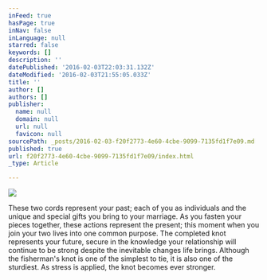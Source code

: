 ```yaml
---
inFeed: true
hasPage: true
inNav: false
inLanguage: null
starred: false
keywords: []
description: ''
datePublished: '2016-02-03T22:03:31.132Z'
dateModified: '2016-02-03T21:55:05.033Z'
title: ''
author: []
authors: []
publisher:
  name: null
  domain: null
  url: null
  favicon: null
sourcePath: _posts/2016-02-03-f20f2773-4e60-4cbe-9099-7135fd1f7e09.md
published: true
url: f20f2773-4e60-4cbe-9099-7135fd1f7e09/index.html
_type: Article

---
```

![](https://the-grid-user-content.s3-us-west-2.amazonaws.com/a24edca7-5a72-4230-ba92-30e1829cc933.jpg)

These two cords represent your past; each of you as individuals and the unique and special gifts you bring to your marriage. As you fasten your pieces together, these actions represent the present; this moment when you join your two lives into one common purpose. The completed knot represents your future, secure in the knowledge your relationship will continue to be strong despite the inevitable changes life brings. Although the fisherman's knot is one of the simplest to tie, it is also one of the sturdiest. As stress is applied, the knot becomes ever stronger.